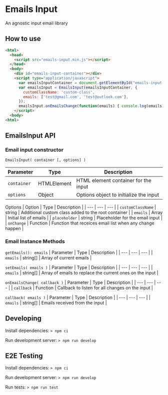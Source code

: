 # Emails Input
An agnostic input email library

## How to use

```html
<html>
  <head>
    <script src="emails-input.min.js"></script>
  </head>
  <body>
    <div id="emails-input-container"></div>
    <script type="application/javascript">
      var emailsInputContainer = document.getElementById("emails-input-container");
      var emailsInput = EmailsInput(emailsInputContainer, {
        customClassName: 'custom-class',
        emails: ['test@gmail.com', 'test@outlook.com'],
      });
      emailsInput.onEmailsChange(function(emails) { console.log(emails) });
    </script>
  <body>
<html>
```

## EmailsInput API

### Email input constructor
`EmailsInput( container [, options] )`

| Parameter | Type | Description |
| --- | --- | --- |
| `container` | HTMLElement | HTML element container for the input |
| `options` | Object | Options object to initialize the input |

Options
| Option | Type | Description |
| --- | --- | --- |
| `customClassName` | string | Additional custom class added to the root container |
| `emails` | Array | Initial list of emails |
| `placeholder` | string | Placeholder for the email input |
| `onChange` | Function | Function that receices email list when any change happen |

### Email Instance Methods

`getEmails(): emails`
| Parameter | Type | Description |
| --- | --- | --- |
| `emails` | string[] | Array of current emails |

`setEmails( emails )`
| Parameter | Type | Description |
| --- | --- | --- |
| `emails` | string[] | Array of emails to replace the current ones on the input |

`onEmailsChange( callback )`
| Parameter | Type | Description |
| --- | --- | --- |
| `callback` | Function | Callback to listen for all changes on the input |

`callback( emails )`
| Parameter | Type | Description |
| --- | --- | --- |
| `emails` | string[] | Emails received from the input |

## Developing

Install dependencies:
`> npm ci`

Run development server:
`> npm run develop`

## E2E Testing

Install dependencies:
`> npm ci`

Run development server:
`> npm run develop`

Run tests:
`> npm run test`


